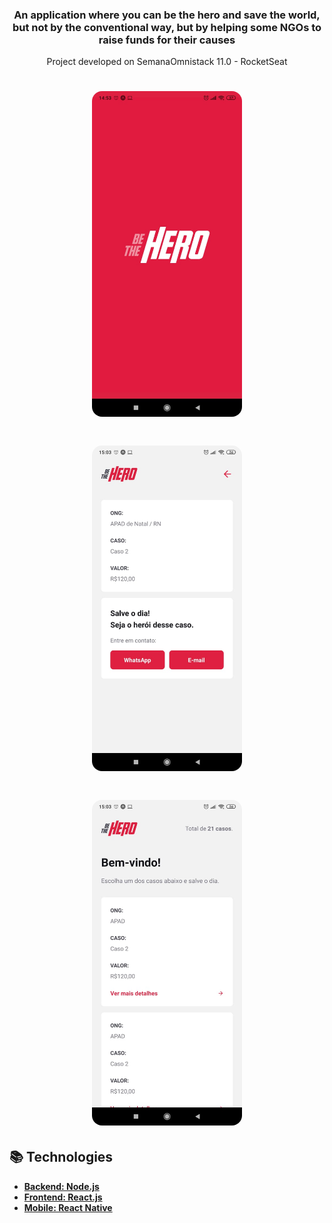 
<h3 align="center" >
  An application where you can be the hero and save the world, but not by the conventional way, but by helping some NGOs to raise funds for their causes
</h3>
<p align="center"> Project developed on SemanaOmnistack 11.0 - RocketSeat </p>


<h1 align="center">
    <img alt="Be the Hero 1" src="./tela1.jpeg"      width= "240px"
     style="border-radius:16px;"/>
</h1>
<h1 align="center">
    <img alt="Be the Hero 2" src="./tela2.jpeg" width= "240px"
    style="border-radius:16px;"/>
</h1>
<h1 align="center">
    <img alt="Be the Hero 3" src="./tela3.jpeg" width= "240px"
    style="border-radius:16px;"/>
</h1>

## :books: Technologies

* <a href="https://github.com/Thiagodemas/be-the-hero-api"> **Backend: Node.js** </a>
* <a href="https://github.com/Thiagodemas/be-the-hero"> **Frontend: React.js** </a>
* <a href="https://github.com/Thiagodemas/be-the-hero-app"> **Mobile: React Native** </a>




